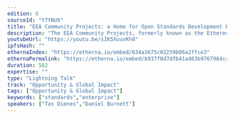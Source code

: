 ```yaml
---
edition: 6
sourceId: "Y7YNUX"
title: "EEA Community Projects: a Home for Open Standards Development Projects, Managed by OASIS"
description: "The EEA Community Projects, formerly known as the Ethereum OASIS Open Project, is a hub for open source-based standards development in the Ethereum industry. We provide support for open source development of code, APIs, standards, and reference implementations.  Our goal is to improve the quality of standards in the Ethereum ecosystem and provide a path to formal standards developed within the framework of OASIS, an internationally recognized technical standards body."
youtubeUrl: "https://youtu.be/sIK5XuuvKh8"
ipfsHash: ""
ethernaIndex: "https://etherna.io/embed/634a1675c02259b06a2ffce3"
ethernaPermalink: "https://etherna.io/embed/b937f0d7dfb41a463b9767964caa0c15a7f830f0e3dca0bd1b0ff22c341b616b"
duration: 582
expertise: ""
type: "Lightning Talk"
track: "Opportunity & Global Impact"
tags: ["Opportunity & Global Impact"]
keywords: ["standards","enterprise"]
speakers: ["Tas Dienes","Daniel Burnett"]
---
```

